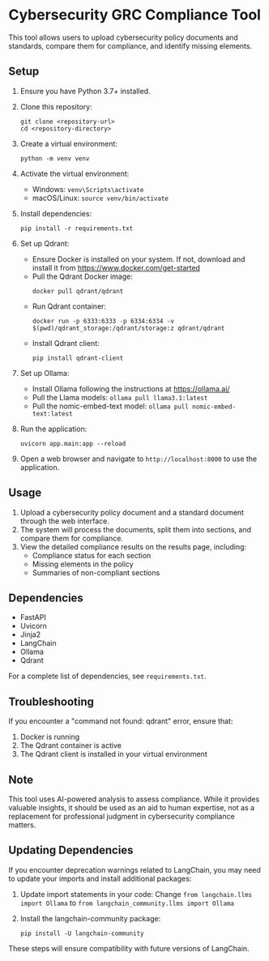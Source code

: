 # Cybersecurity GRC Compliance Tool

This tool allows users to upload cybersecurity policy documents and standards, compare them for compliance, and identify missing elements.

## Setup

1. Ensure you have Python 3.7+ installed.

2. Clone this repository:
   ```
   git clone <repository-url>
   cd <repository-directory>
   ```

3. Create a virtual environment:
   ```
   python -m venv venv
   ```

4. Activate the virtual environment:
   - Windows: `venv\Scripts\activate`
   - macOS/Linux: `source venv/bin/activate`

5. Install dependencies:
   ```
   pip install -r requirements.txt
   ```

6. Set up Qdrant:
   - Ensure Docker is installed on your system. If not, download and install it from https://www.docker.com/get-started
   - Pull the Qdrant Docker image:
     ```
     docker pull qdrant/qdrant
     ```
   - Run Qdrant container:
     ```
     docker run -p 6333:6333 -p 6334:6334 -v $(pwd)/qdrant_storage:/qdrant/storage:z qdrant/qdrant
     ```
   - Install Qdrant client:
     ```
     pip install qdrant-client
     ```

7. Set up Ollama:
   - Install Ollama following the instructions at https://ollama.ai/
   - Pull the Llama models: `ollama pull llama3.1:latest`
   - Pull the nomic-embed-text model: `ollama pull nomic-embed-text:latest`

8. Run the application:
   ```
   uvicorn app.main:app --reload
   ```

9. Open a web browser and navigate to `http://localhost:8000` to use the application.

## Usage

1. Upload a cybersecurity policy document and a standard document through the web interface.
2. The system will process the documents, split them into sections, and compare them for compliance.
3. View the detailed compliance results on the results page, including:
   - Compliance status for each section
   - Missing elements in the policy
   - Summaries of non-compliant sections

## Dependencies

- FastAPI
- Uvicorn
- Jinja2
- LangChain
- Ollama
- Qdrant

For a complete list of dependencies, see `requirements.txt`.

## Troubleshooting

If you encounter a "command not found: qdrant" error, ensure that:
1. Docker is running
2. The Qdrant container is active
3. The Qdrant client is installed in your virtual environment

## Note

This tool uses AI-powered analysis to assess compliance. While it provides valuable insights, it should be used as an aid to human expertise, not as a replacement for professional judgment in cybersecurity compliance matters.

## Updating Dependencies

If you encounter deprecation warnings related to LangChain, you may need to update your imports and install additional packages:

1. Update import statements in your code:
   Change `from langchain.llms import Ollama` to `from langchain_community.llms import Ollama`

2. Install the langchain-community package:
   ```
   pip install -U langchain-community
   ```

These steps will ensure compatibility with future versions of LangChain.